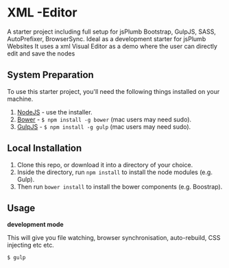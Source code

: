 XML -Editor
===========================

A starter project including full setup for jsPlumb Bootstrap, GulpJS, SASS, AutoPrefixer, BrowserSync.
    Ideal as a development starter for jsPlumb Websites
    It uses a xml Visual Editor as a demo where the user can directly edit and save the nodes
## System Preparation

To use this starter project, you'll need the following things installed on your machine.

1. [NodeJS](http://nodejs.org) - use the installer.
2. [Bower](http://bower.io) - `$ npm install -g bower` (mac users may need sudo).
3. [GulpJS](https://github.com/gulpjs/gulp) - `$ npm install -g gulp` (mac users may need sudo).

## Local Installation

1. Clone this repo, or download it into a directory of your choice.
2. Inside the directory, run `npm install` to install the node modules (e.g. Gulp).
3. Then run `bower install` to install the bower components (e.g. Boostrap).

## Usage

**development mode**

This will give you file watching, browser synchronisation, auto-rebuild, CSS injecting etc etc.

```shell
$ gulp
```